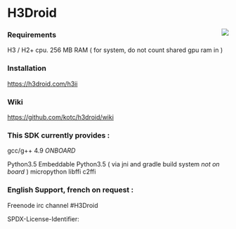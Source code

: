 # H3Droid

<img src="https://h3droid.com/user/pages/01.home/H3small1.gif" align="right" />

### Requirements
  H3 / H2+  cpu.
  256 MB RAM ( for system, do not count shared gpu ram in )
  
  
### Installation
  https://h3droid.com/h3ii



### Wiki
  https://github.com/kotc/h3droid/wiki



### This SDK currently provides :

  gcc/g++ 4.9 *ONBOARD*
  
  Python3.5
  Embeddable Python3.5 ( via jni and gradle build system *not on board* ) 
  micropython
  libffi
  c2ffi


  
### English Support, french on request :
  Freenode irc channel #H3Droid
  

SPDX-License-Identifier: 


